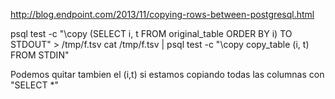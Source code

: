 http://blog.endpoint.com/2013/11/copying-rows-between-postgresql.html

psql test -c "\copy (SELECT i, t FROM original_table ORDER BY i) TO STDOUT" > /tmp/f.tsv
cat /tmp/f.tsv | psql test -c "\copy copy_table (i, t) FROM STDIN"

Podemos quitar tambien el (i,t) si estamos copiando todas las columnas con "SELECT *"
